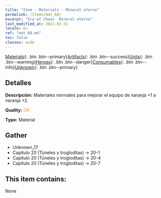 ```yaml
---
title: "Item - Materials - Mineral eterno"
permalink: /Items/mat_68/
excerpt: "Era of Chaos  Mineral eterno"
last_modified_at: 2021-03-31
locale: es
ref: "mat_68.md"
toc: false
classes: wide
---
```

 [Materials](/es/Items/){: .btn .btn--primary}[Artifacts](/es/Items/Artifacts/){: .btn .btn--success}[Units](/es/Items/Units/){: .btn .btn--warning}[Heroes](/es/Items/Heroes/){: .btn .btn--danger}[Consumables](/es/Items/Consumables/){: .btn .btn--info}[Unknown](/es/Items/Unknown/){: .btn .btn--primary}

## Detalles
 **Descripción:** Materiales normales para mejorar el equipo de naranja +1 a naranja +2.

 **Quality:** <span style="color: #FF8C00">OK</span>

 **Type:** Material

## Gather

*    Unknown_17 
*    Capítulo 20 (Túneles y trogloditas) -> 20-1 
*    Capítulo 20 (Túneles y trogloditas) -> 20-4 
*    Capítulo 20 (Túneles y trogloditas) -> 20-7 

## This item contains:

  None

